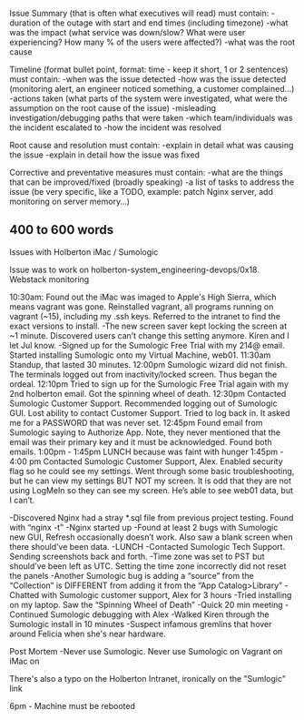 Issue Summary (that is often what executives will read) must contain:
-duration of the outage with start and end times (including timezone)
-what was the impact (what service was down/slow? What were user experiencing? How many % of the users were affected?)
-what was the root cause

Timeline (format bullet point, format: time - keep it short, 1 or 2 sentences) must contain:
-when was the issue detected
-how was the issue detected (monitoring alert, an engineer noticed something, a customer complained…)
-actions taken (what parts of the system were investigated, what were the assumption on the root cause of the issue)
-misleading investigation/debugging paths that were taken
-which team/individuals was the incident escalated to
-how the incident was resolved

Root cause and resolution must contain:
-explain in detail what was causing the issue
-explain in detail how the issue was fixed

Corrective and preventative measures must contain:
-what are the things that can be improved/fixed (broadly speaking)
-a list of tasks to address the issue (be very specific, like a TODO, example: patch Nginx server, add monitoring on server memory…)

400 to 600 words
-----------------------
Issues with Holberton iMac / Sumologic

Issue was to work on holberton-system_engineering-devops/0x18. Webstack monitoring

10:30am: Found out the iMac was imaged to Apple's High Sierra, which means vagrant was gone. Reinstalled vagrant, all programs running on vagrant (~15), including my .ssh keys. Referred to the intranet to find the exact versions to install.
-The new screen saver kept locking the screen at ~1 minute. Discovered users can’t change this setting anymore. Kiren and I let Jul know.
-Signed up for the Sumologic Free Trial with my 214@ email. Started installing Sumologic onto my Virtual Machine, web01.
11:30am Standup, that lasted 30 minutes.
12:00pm Sumologic wizard did not finish. The terminals logged out from inactivity/locked screen. Thus began the ordeal.
12:10pm Tried to sign up for the Sumologic Free Trial again with my 2nd holberton email. Got the spinning wheel of death.
12:30pm Contacted Sumologic Customer Support. Recommended logging out of Sumologic GUI. Lost ability to contact Customer Support. Tried to log back in. It asked me for a PASSWORD that was never set.
12:45pm Found email from Sumologic saying to Authorize App. Note, they never mentioned that the email was their primary key and it must be acknowledged. Found both emails.
1:00pm - 1:45pm LUNCH because was faint with hunger
1:45pm - 4:00 pm Contacted Sumologic Customer Support, Alex. Enabled security flag so he could see my settings. Went through some basic troubleshooting, but he can view my settings BUT NOT my screen. It is odd that they are not using LogMeIn so they can see my screen. He’s able to see web01 data, but I can’t.

-Discovered Nginx had a stray *.sql file from previous project testing. Found with “nginx -t”
-Nginx started up
-Found at least 2 bugs with Sumologic new GUI, Refresh occasionally doesn’t work. Also saw a blank screen when there should’ve been data.
-LUNCH
-Contacted Sumologic Tech Support. Sending screenshots back and forth.
-Time zone was set to PST but should’ve been left as UTC. Setting the time zone incorrectly did not reset the panels
-Another Sumologic bug is adding a “source” from the “Collection” is DIFFERENT from adding it from the “App Catalog>Library”
-Chatted with Sumologic customer support, Alex for 3 hours
-Tried installing on my laptop. Saw the “Spinning Wheel of Death”
-Quick 20 min meeting
-Continued Sumologic debugging with Alex
-Walked Kiren through the Sumologic install in 10 minutes
-Suspect infamous gremlins that hover around Felicia when she's near hardware.

Post Mortem
-Never use Sumologic. Never use Sumologic on Vagrant on iMac on 

There's also a typo on the Holberton Intranet, ironically on the "Sumlogic" link

6pm - Machine must be rebooted